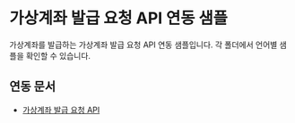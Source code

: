 # 가상계좌 발급 요청 API 연동 샘플

가상계좌를 발급하는 가상계좌 발급 요청 API 연동 샘플입니다. 각 폴더에서 언어별 샘플을 확인할 수 있습니다.

## 연동 문서

- [가상계좌 발급 요청 API](https://docs.tosspayments.com/guides/payment/virtual-account-api)
